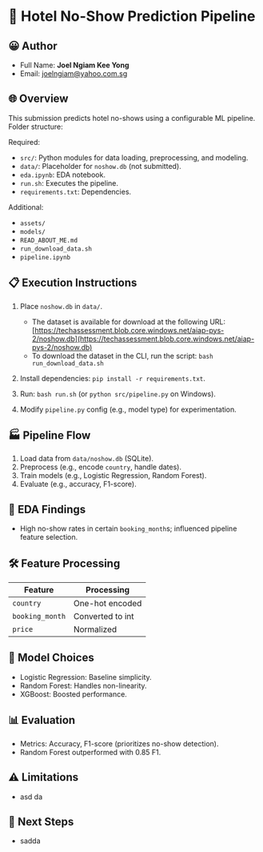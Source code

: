 # 🏨 **Hotel No-Show Prediction Pipeline**

## 😀 Author

- Full Name: **Joel Ngiam Kee Yong**
- Email: [joelngiam@yahoo.com.sg](joelngiam@yahoo.com.sg)

## 🌐 Overview

This submission predicts hotel no-shows using a configurable ML pipeline. Folder structure:

Required:

- `src/`: Python modules for data loading, preprocessing, and modeling.
- `data/`: Placeholder for `noshow.db` (not submitted).
- `eda.ipynb`: EDA notebook.
- `run.sh`: Executes the pipeline.
- `requirements.txt`: Dependencies.

Additional:

- `assets/`
- `models/`
- `READ_ABOUT_ME.md`
- `run_download_data.sh`
- `pipeline.ipynb`

## 📋 Execution Instructions

1. Place `noshow.db` in `data/`.

   - The dataset is available for download at the following URL:  
     [https://techassessment.blob.core.windows.net/aiap-pys-2/noshow.db](https://techassessment.blob.core.windows.net/aiap-pys-2/noshow.db)
   - To download the dataset in the CLI, run the script: `bash run_download_data.sh`

2. Install dependencies: `pip install -r requirements.txt`.
3. Run: `bash run.sh` (or `python src/pipeline.py` on Windows).
4. Modify `pipeline.py` config (e.g., model type) for experimentation.

## 🏭 Pipeline Flow

1. Load data from `data/noshow.db` (SQLite).
2. Preprocess (e.g., encode `country`, handle dates).
3. Train models (e.g., Logistic Regression, Random Forest).
4. Evaluate (e.g., accuracy, F1-score).

## 🔎 EDA Findings

- High no-show rates in certain `booking_month`s; influenced pipeline feature selection.

## 🛠️ Feature Processing

| Feature         | Processing       |
| --------------- | ---------------- |
| `country`       | One-hot encoded  |
| `booking_month` | Converted to int |
| `price`         | Normalized       |

## 🤖 Model Choices

- Logistic Regression: Baseline simplicity.
- Random Forest: Handles non-linearity.
- XGBoost: Boosted performance.

## 📊 Evaluation

- Metrics: Accuracy, F1-score (prioritizes no-show detection).
- Random Forest outperformed with 0.85 F1.

## ⚠️ Limitations

- asd da

## 🚀 Next Steps

- sadda
